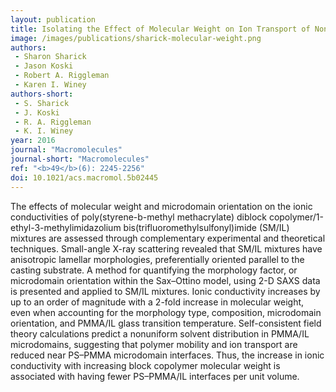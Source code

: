 ```yaml
---
layout: publication
title: Isolating the Effect of Molecular Weight on Ion Transport of Non-Ionic Diblock Copolymer/Ionic Liquid Mixtures
image: /images/publications/sharick-molecular-weight.png
authors:
 - Sharon Sharick
 - Jason Koski
 - Robert A. Riggleman
 - Karen I. Winey
authors-short:
 - S. Sharick
 - J. Koski
 - R. A. Riggleman
 - K. I. Winey
year: 2016
journal: "Macromolecules"
journal-short: "Macromolecules"
ref: "<b>49</b>(6): 2245-2256"
doi: 10.1021/acs.macromol.5b02445
---
```


The effects of molecular weight and microdomain orientation on the ionic conductivities of poly(styrene-b-methyl methacrylate) diblock copolymer/1-ethyl-3-methylimidazolium bis(trifluoromethylsulfonyl)imide (SM/IL) mixtures are assessed through complementary experimental and theoretical techniques. Small-angle X-ray scattering revealed that SM/IL mixtures have anisotropic lamellar morphologies, preferentially oriented parallel to the casting substrate. A method for quantifying the morphology factor, or microdomain orientation within the Sax–Ottino model, using 2-D SAXS data is presented and applied to SM/IL mixtures. Ionic conductivity increases by up to an order of magnitude with a 2-fold increase in molecular weight, even when accounting for the morphology type, composition, microdomain orientation, and PMMA/IL glass transition temperature. Self-consistent field theory calculations predict a nonuniform solvent distribution in PMMA/IL microdomains, suggesting that polymer mobility and ion transport are reduced near PS–PMMA microdomain interfaces. Thus, the increase in ionic conductivity with increasing block copolymer molecular weight is associated with having fewer PS–PMMA/IL interfaces per unit volume.
